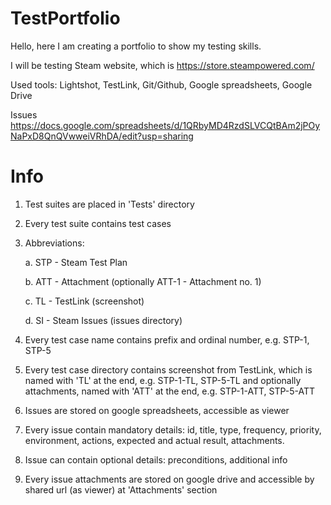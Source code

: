 # TestPortfolio

Hello, here I am creating a portfolio to show my testing skills.

I will be testing Steam website, which is https://store.steampowered.com/

Used tools: Lightshot, TestLink, Git/Github, Google spreadsheets, Google Drive

Issues https://docs.google.com/spreadsheets/d/1QRbyMD4RzdSLVCQtBAm2jPOyNaPxD8QnQVwweiVRhDA/edit?usp=sharing

# Info

1. Test suites are placed in 'Tests' directory

2. Every test suite contains test cases

3. Abbreviations:

	a. STP - Steam Test Plan

	b. ATT - Attachment (optionally ATT-1 - Attachment no. 1)
	
	c. TL - TestLink (screenshot)
	
	d. SI - Steam Issues (issues directory)

4. Every test case name contains prefix and ordinal number, e.g. STP-1, STP-5

5. Every test case directory contains screenshot from TestLink, which is named with 'TL' at the end, e.g. STP-1-TL, STP-5-TL and optionally attachments, named with 'ATT' at the end, e.g. STP-1-ATT, STP-5-ATT

6. Issues are stored on google spreadsheets, accessible as viewer

7. Every issue contain mandatory details: id, title, type, frequency, priority, environment, actions, expected and actual result, attachments.

8. Issue can contain optional details: preconditions, additional info

9. Every issue attachments are stored on google drive and accessible by shared url (as viewer) at 'Attachments' section